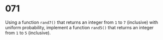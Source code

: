 [_metadata_:difficulty]:-  "Easy"
[_metadata_:asker]:-       "Sigma"
[_metadata_:tags]:-        "math"

# 071

Using a function `rand7()` that returns an integer from `1` to `7` (inclusive) with uniform probability, implement a function `rand5()` that returns an integer from `1` to `5` (inclusive).
